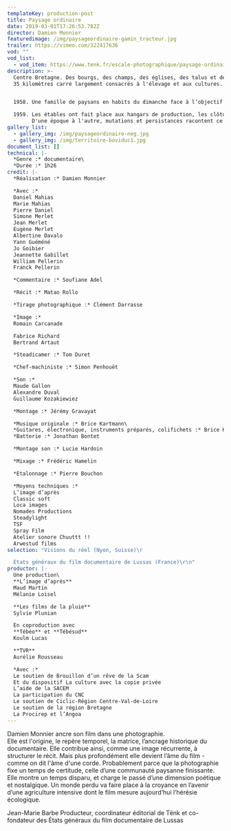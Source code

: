 ```yaml
---
templateKey: production-post
title: Paysage ordinaire
date: 2019-03-01T17:26:53.782Z
director: Damien Monnier
featuredimage: /img/paysageordinaire-gamin_tracteur.jpg
trailer: https://vimeo.com/322417636
vod: ""
vod_list:
  - vod_item: https://www.tenk.fr/escale-photographique/paysage-ordinaire.html
description: >-
  Centre Bretagne. Des bourgs, des champs, des églises, des talus et des haies,
  35 kilomètres carré largement consacrés à l'élevage et aux cultures.


  1958. Une famille de paysans en habits du dimanche face à l’objectif du photographe pour les noces d’or des plus vieux.

  1959. Les étables ont fait place aux hangars de production, les clôtures électriques ont remplacé les haies. Mais toujours, la terre, l'animal, l'eau, le sang, la merde… Les plus jeunes de la photo s’apprêtent à prendre leur retraite d'agriculteurs.
        D'une époque à l'autre, mutations et persistances racontent ce monde et ses pratiques au cœur desquelles le progrès résonne avec l'image de soi.
gallery_list:
  - gallery_img: /img/paysageordinaire-neg.jpg
  - gallery_img: /img/territoire-boviduc1.jpg
document_list: []
technical: |-
  *Genre :* documentaire\
  *Durée :* 1h26
credit: |-
  *Réalisation :* Damien Monnier

  *Avec :*
  Daniel Mahias
  Marie Mahias
  Pierre Daniel
  Simone Merlet
  Jean Merlet
  Eugène Merlet
  Albertine Davalo
  Yann Guéméné
  Jo Goibier
  Jeannette Gabillet
  William Pellerin
  Franck Pellerin

  *Commentaire :* Soufiane Adel

  *Récit :* Matao Rollo

  *Tirage photographique :* Clément Darrasse

  *Image :* 
  Romain Carcanade

  Fabrice Richard
  Bertrand Artaut

  *Steadicamer :* Tom Duret

  *Chef-machiniste :* Simon Penhouët

  *Son :*
  Maude Gallon
  Alexandre Duval
  Guillaume Kozakiewiez

  *Montage :* Jérémy Gravayat

  *Musique originale :* Brice Kartmann\
  *Guitares, électronique, instruments préparés, colifichets :* Brice Kartmann\
  *Batterie :* Jonathan Bontet

  *Montage son :* Lucie Hardoin

  *Mixage :* Frédéric Hamelin

  *Etalonnage :* Pierre Bouchon

  *Moyens techniques :*
  L’image d’après
  Classic soft
  Loca images
  Nomades Productions
  Steadylight
  TSF
  Spray Film
  Atelier sonore Chuuttt !!
  Arwestud films
selection: "Visions du réel (Nyon, Suisse)\r

  Etats généraux du film documentaire de Lussas (France)\r\n"
productor: |-
  Une production\
  **L’image d’après** 
  Maud Martin
  Mélanie Loisel

  **Les films de la pluie** 
  Sylvie Plunian

  En coproduction avec 
  **Tébéo** et **Tébésud** 
  Koulm Lucas

  **TVR**
  Aurélie Rousseau

  *Avec :*
  Le soutien de Brouillon d’un rêve de la Scam
  Et du dispositif La culture avec la copie privée
  L’aide de la SACEM 
  La participation du CNC
  Le soutien de Ciclic-Région Centre-Val-de-Loire
  Le soutien de la région Bretagne
  La Procirep et l’Angoa
---
```

Damien Monnier ancre son film dans une photographie. \
Elle est l'origine, le repère temporel, la matrice, l’ancrage historique du documentaire. Elle contribue ainsi, comme une image récurrente, à structurer le récit. Mais plus profondément elle devient l’âme du film - comme on dit l'âme d'une corde. Probablement parce que la photographie fixe un temps de certitude, celle d’une communauté paysanne finissante. Elle montre un temps disparu, et charge le passé d’une dimension poétique et nostalgique. Un monde perdu va faire place à la croyance en l’avenir d’une agriculture intensive dont le film mesure aujourd’hui l’hérésie écologique.

Jean-Marie Barbe
Producteur, coordinateur éditorial de Tënk
et co-fondateur des États généraux du film documentaire de Lussas